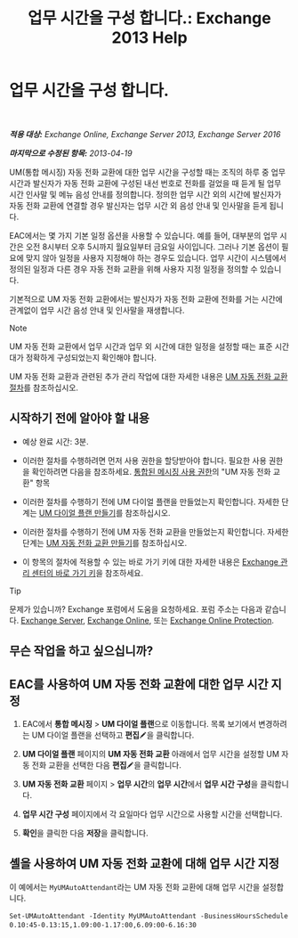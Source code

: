 ﻿---
title: '업무 시간을 구성 합니다.: Exchange 2013 Help'
TOCTitle: 업무 시간을 구성 합니다.
ms:assetid: 96b4be99-af94-4fa4-959a-48413387a044
ms:mtpsurl: https://technet.microsoft.com/ko-kr/library/Bb232133(v=EXCHG.150)
ms:contentKeyID: 50483743
ms.date: 05/22/2018
mtps_version: v=EXCHG.150
ms.translationtype: MT
---

# 업무 시간을 구성 합니다.

 

_**적용 대상:** Exchange Online, Exchange Server 2013, Exchange Server 2016_

_**마지막으로 수정된 항목:** 2013-04-19_

UM(통합 메시징) 자동 전화 교환에 대한 업무 시간을 구성할 때는 조직의 하루 중 업무 시간과 발신자가 자동 전화 교환에 구성된 내선 번호로 전화를 걸었을 때 듣게 될 업무 시간 인사말 및 메뉴 음성 안내를 정의합니다. 정의한 업무 시간 외의 시간에 발신자가 자동 전화 교환에 연결할 경우 발신자는 업무 시간 외 음성 안내 및 인사말을 듣게 됩니다.

EAC에서는 몇 가지 기본 일정 옵션을 사용할 수 있습니다. 예를 들어, 대부분의 업무 시간은 오전 8시부터 오후 5시까지 월요일부터 금요일 사이입니다. 그러나 기본 옵션이 필요에 맞지 않아 일정을 사용자 지정해야 하는 경우도 있습니다. 업무 시간이 시스템에서 정의된 일정과 다른 경우 자동 전화 교환을 위해 사용자 지정 일정을 정의할 수 있습니다.

기본적으로 UM 자동 전화 교환에서는 발신자가 자동 전화 교환에 전화를 거는 시간에 관계없이 업무 시간 음성 안내 및 인사말을 재생합니다.


> [!NOTE]
> UM 자동 전화 교환에서 업무 시간과 업무 외 시간에 대한 일정을 설정할 때는 표준 시간대가 정확하게 구성되었는지 확인해야 합니다.



UM 자동 전화 교환과 관련된 추가 관리 작업에 대한 자세한 내용은 [UM 자동 전화 교환 절차](um-auto-attendant-procedures-exchange-2013-help.md)를 참조하십시오.

## 시작하기 전에 알아야 할 내용

  - 예상 완료 시간: 3분.

  - 이러한 절차를 수행하려면 먼저 사용 권한을 할당받아야 합니다. 필요한 사용 권한을 확인하려면 다음을 참조하세요. [통합된 메시징 사용 권한](unified-messaging-permissions-exchange-2013-help.md)의 "UM 자동 전화 교환" 항목

  - 이러한 절차를 수행하기 전에 UM 다이얼 플랜을 만들었는지 확인합니다. 자세한 단계는 [UM 다이얼 플랜 만들기](create-a-um-dial-plan-exchange-2013-help.md)를 참조하십시오.

  - 이러한 절차를 수행하기 전에 UM 자동 전화 교환을 만들었는지 확인합니다. 자세한 단계는 [UM 자동 전화 교환 만들기](create-a-um-auto-attendant-exchange-2013-help.md)를 참조하십시오.

  - 이 항목의 절차에 적용할 수 있는 바로 가기 키에 대한 자세한 내용은 [Exchange 관리 센터의 바로 가기 키](keyboard-shortcuts-in-the-exchange-admin-center-exchange-online-protection-help.md)을 참조하세요.


> [!TIP]
> 문제가 있습니까? Exchange 포럼에서 도움을 요청하세요. 포럼 주소는 다음과 같습니다. <A href="https://go.microsoft.com/fwlink/p/?linkid=60612">Exchange Server</A>, <A href="https://go.microsoft.com/fwlink/p/?linkid=267542">Exchange Online</A>, 또는 <A href="https://go.microsoft.com/fwlink/p/?linkid=285351">Exchange Online Protection</A>.



## 무슨 작업을 하고 싶으십니까?

## EAC를 사용하여 UM 자동 전화 교환에 대한 업무 시간 지정

1.  EAC에서 **통합 메시징** \> **UM 다이얼 플랜**으로 이동합니다. 목록 보기에서 변경하려는 UM 다이얼 플랜을 선택하고 **편집**![편집 아이콘](images/JJ218640.6f53ccb2-1f13-4c02-bea0-30690e6ea71d(EXCHG.150).gif "편집 아이콘")을 클릭합니다.

2.  **UM 다이얼 플랜** 페이지의 **UM 자동 전화 교환** 아래에서 업무 시간을 설정할 UM 자동 전화 교환을 선택한 다음 **편집**![편집 아이콘](images/JJ218640.6f53ccb2-1f13-4c02-bea0-30690e6ea71d(EXCHG.150).gif "편집 아이콘")을 클릭합니다.

3.  **UM 자동 전화 교환** 페이지 \> **업무 시간**의 **업무 시간**에서 **업무 시간 구성**을 클릭합니다.

4.  **업무 시간 구성** 페이지에서 각 요일마다 업무 시간으로 사용할 시간을 선택합니다.

5.  **확인**을 클릭한 다음 **저장**을 클릭합니다.

## 셸을 사용하여 UM 자동 전화 교환에 대해 업무 시간 지정

이 예에서는 `MyUMAutoAttendant`라는 UM 자동 전화 교환에 대해 업무 시간을 설정합니다.

    Set-UMAutoAttendant -Identity MyUMAutoAttendant -BusinessHoursSchedule 0.10:45-0.13:15,1.09:00-1.17:00,6.09:00-6.16:30

